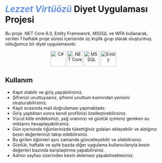 # <i style="color: #6495ED;">Lezzet Virtüözü</i>  Diyet Uygulaması Projesi

Bu proje .NET Core 6.0, Entity Framework, MSSQL ve WFA kullanarak, verilen 1 haftalık proje süresi içerisinde üç kişilik grup olarak oluşturmuş olduğumuz bir diyet uygulamasıdır.

<p align="center">
  <img src="https://camo.githubusercontent.com/2c29ff7ea413e3999d1959480f5aa128bb5c0769ac41bb95ac15ef66196d1a38/68747470733a2f2f63646e2e6a7364656c6976722e6e65742f67682f64657669636f6e732f64657669636f6e2f69636f6e732f6373686172702f6373686172702d6f726967696e616c2e737667" alt="C#" width="50" height="50"/>
  <img src="https://camo.githubusercontent.com/533eb0313af568d57d5bd22dea49ab0264b4dda628cfa7aa9a76991bcc8c122e/68747470733a2f2f736b696c6c69636f6e732e6465762f69636f6e733f693d646f746e6574" alt=".NET Core" width="50" height="50"/>
  <img src="https://camo.githubusercontent.com/787c6cc9788f534b06595fcf3d7c1c1eb66bf9a2242fda6d48f5b4f4ee1b83bd/68747470733a2f2f63646e2e73696d706c6569636f6e732e6f72672f6d6963726f736f667473716c7365727665722f434332393237" alt="MSSQL" width="50" height="50"/>
  <img src="https://onmsft.com/wp-content/uploads/2022/02/Entity-Framework-Core-Logo.jpg" alt="Entity" width="50" height="50"/>
</p>

## Kullanım

- Kayıt olabilir ve giriş yapabilirsiniz.
- Şifrenizi unuttuysanız, şifremi unuttum kısmından yenisini oluşturabilirsiniz.
- Kayıt sırasında mail doğrulaması yapmaktadır.
- Giriş yaptıktan sonra kendi profilinizi özelleştirebilirsiniz.
- Vücut kitle endeksinizi, yağ oranınızı ve günlük içmeniz gereken su miktarını hesaplayabilirsiniz.
- Gün içerisinde öğünlerinizde tükettiğiniz gıdaları ekleyebilir ve aldığınız besin değerlerinizi takip edebilirsiniz.
- Bu girilen öğünleri aynı zamanda güncelleyebilir ve silebilirsiniz.
- Günlük, haftalık ve aylık bazda diğer uygulama kullanıcılarıyla besin değerleri bazında karşılaştırma yapabilirsiniz.
- Admin sayfası üzerinden besin eklemesi yapabilmektesiniz.
